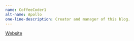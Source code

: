 ```yaml
---
name: CoffeeCoder1
alt-name: Apollo
one-line-description: Creator and manager of this blog.
---
```


[Website](https://CoffeeCoder1.github.io/)
